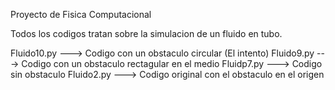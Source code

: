 Proyecto de Fisica Computacional

Todos los codigos tratan sobre la simulacion de un fluido en tubo. 

Fluido10.py ---> Codigo con un obstaculo circular (El intento)
Fluido9.py ---> Codigo con un obstaculo rectagular en el medio
Fluidp7.py ---> Codigo sin obstaculo
Fluido2.py ---> Codigo original con el obstaculo en el origen 
